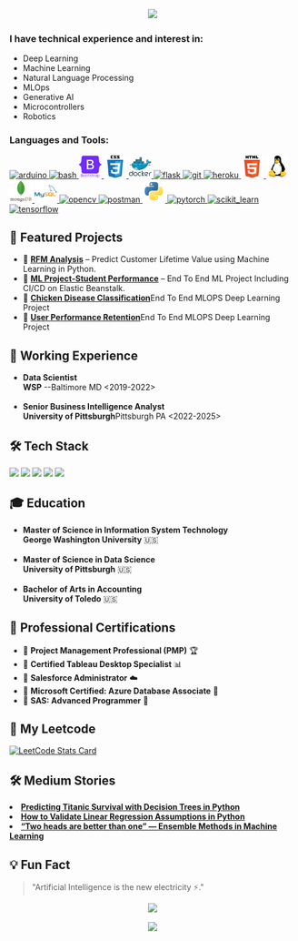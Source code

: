 <!-- Animated Banner -->
<p align="center">
  <img src="https://readme-typing-svg.herokuapp.com?color=F75C7E&size=25&center=true&vCenter=true&multiline=true&width=800&height=100&lines=🚀+Welcome+to+Summer's+GitHub+👋;Data+Scientist+%7C+Machine+Learning+Engineer%7C+PMP+%7C+BI">
</p>

### I have technical experience and interest in:
* Deep Learning
* Machine Learning
* Natural Language Processing
* MLOps
* Generative AI 
* Microcontrollers 
* Robotics

<h3 align="left">Languages and Tools:</h3>
<p align="left"> <a href="https://www.arduino.cc/" target="_blank"> <img src="https://cdn.worldvectorlogo.com/logos/arduino-1.svg" alt="arduino" width="40" height="40"/> </a> <a href="https://www.gnu.org/software/bash/" target="_blank"> <img src="https://www.vectorlogo.zone/logos/gnu_bash/gnu_bash-icon.svg" alt="bash" width="40" height="40"/> </a> <a href="https://getbootstrap.com" target="_blank"> <img src="https://raw.githubusercontent.com/devicons/devicon/master/icons/bootstrap/bootstrap-plain-wordmark.svg" alt="bootstrap" width="40" height="40"/> </a> <a href="https://www.w3schools.com/css/" target="_blank"> <img src="https://raw.githubusercontent.com/devicons/devicon/master/icons/css3/css3-original-wordmark.svg" alt="css3" width="40" height="40"/> </a> <a href="https://www.docker.com/" target="_blank"> <img src="https://raw.githubusercontent.com/devicons/devicon/master/icons/docker/docker-original-wordmark.svg" alt="docker" width="40" height="40"/> </a> <a href="https://flask.palletsprojects.com/" target="_blank"> <img src="https://www.vectorlogo.zone/logos/pocoo_flask/pocoo_flask-icon.svg" alt="flask" width="40" height="40"/> </a> <a href="https://git-scm.com/" target="_blank"> <img src="https://www.vectorlogo.zone/logos/git-scm/git-scm-icon.svg" alt="git" width="40" height="40"/> </a> <a href="https://heroku.com" target="_blank"> <img src="https://www.vectorlogo.zone/logos/heroku/heroku-icon.svg" alt="heroku" width="40" height="40"/> </a> <a href="https://www.w3.org/html/" target="_blank"> <img src="https://raw.githubusercontent.com/devicons/devicon/master/icons/html5/html5-original-wordmark.svg" alt="html5" width="40" height="40"/> </a> <a href="https://www.linux.org/" target="_blank"> <img src="https://raw.githubusercontent.com/devicons/devicon/master/icons/linux/linux-original.svg" alt="linux" width="40" height="40"/> </a> <a href="https://www.mongodb.com/" target="_blank"> <img src="https://raw.githubusercontent.com/devicons/devicon/master/icons/mongodb/mongodb-original-wordmark.svg" alt="mongodb" width="40" height="40"/> </a> <a href="https://www.mysql.com/" target="_blank"> <img src="https://raw.githubusercontent.com/devicons/devicon/master/icons/mysql/mysql-original-wordmark.svg" alt="mysql" width="40" height="40"/> </a> <a href="https://opencv.org/" target="_blank"> <img src="https://www.vectorlogo.zone/logos/opencv/opencv-icon.svg" alt="opencv" width="40" height="40"/> </a> <a href="https://postman.com" target="_blank"> <img src="https://www.vectorlogo.zone/logos/getpostman/getpostman-icon.svg" alt="postman" width="40" height="40"/> </a> <a href="https://www.python.org" target="_blank"> <img src="https://raw.githubusercontent.com/devicons/devicon/master/icons/python/python-original.svg" alt="python" width="40" height="40"/> </a> <a href="https://pytorch.org/" target="_blank"> <img src="https://www.vectorlogo.zone/logos/pytorch/pytorch-icon.svg" alt="pytorch" width="40" height="40"/> </a> <a href="https://scikit-learn.org/" target="_blank"> <img src="https://upload.wikimedia.org/wikipedia/commons/0/05/Scikit_learn_logo_small.svg" alt="scikit_learn" width="40" height="40"/> </a> <a href="https://www.tensorflow.org" target="_blank"> <img src="https://www.vectorlogo.zone/logos/tensorflow/tensorflow-icon.svg" alt="tensorflow" width="40" height="40"/> </a> </p>

<td width="65%" valign="top">
<h2>📌 Featured Projects</h2>
      <ul>
        <li>🔹 <b><a href="https://github.com/mlingyi99/RFM-Analysis">RFM Analysis</a></b> – Predict Customer Lifetime Value using Machine Learning in Python.</li>
        <li>🔹 <b><a href="https://github.com/mlingyi99/MLProject-Student_Performance">ML Project-Student Performance</a></b> – End To End ML Project Including CI/CD on Elastic Beanstalk.</li>
        <li>🔹 <b><a href="https://github.com/mlingyi99/Chicken-Disease-Classification-Project">Chicken Disease Classification</a></b>End To End MLOPS Deep Learning Project</li>
        <li>🔹 <b><a href="">User Performance Retention</a></b>End To End MLOPS Deep Learning Project</li>
      </ul>
<h2>🏢 Working Experience</h2>
      <ul align="left">
        <li> <b>Data Scientist</b><br>
           <b>WSP</b> --Baltimore MD <2019-2022> <br>
        </li>
        <br>
        <li> <b>Senior Business Intelligence Analyst</b><br>
           <b>University of Pittsburgh</b>Pittsburgh PA <2022-2025> <br>
        </li>
      </ul>
<h2>🛠️ Tech Stack</h2>
      <p align="left">
        <img src="https://img.shields.io/badge/Python-grey?style=for-the-badge&logo=python">
        <img src="https://img.shields.io/badge/SQL-grey?style=for-the-badge&logo=mysql">
        <img src="https://img.shields.io/badge/PyTorch-grey?style=for-the-badge&logo=pytorch">
        <img src="https://img.shields.io/badge/R-grey?style=for-the-badge&logo=r">
        <img src="https://img.shields.io/badge/SAS-grey?style=for-the-badge&logo=sas">
      </p>

  <h2>🎓 Education</h2>
      <ul align="left">
        <li> <b>Master of Science in Information System Technology</b><br>
           <b>George Washington University</b> 🇺🇸 <br>
        </li>
        <br>
        <li> <b>Master of Science in Data Science</b><br>
           <b>University of Pittsburgh</b> 🇺🇸 <br>
        </li>
       <br>
       <li> <b>Bachelor of Arts in Accounting</b><br>
           <b>University of Toledo</b> 🇺🇸 <br>
        </li>
      </ul>
  <h2>📜 Professional Certifications</h2>
      <ul align="left">
        <li>📌 <b>Project Management Professional (PMP)</b> 🏆</li>
        <li>📌 <b>Certified Tableau Desktop Specialist</b> 📊</li>
        <li>📌 <b>Salesforce Administrator</b> ☁️</li>
        <li>📌 <b>Microsoft Certified: Azure Database Associate</b> 🔵</li>
        <li>📌 <b>SAS: Advanced Programmer</b> 🔵</li>
      </ul>

<h2>📜 My Leetcode</h2>

<p align="left">
  <a href="https://github.com/mlingyi99">
    <img src="https://leetcard.jacoblin.cool/mlingyi99?theme=white&font=silkscreen" alt="LeetCode Stats Card"/>
  </a>
</p>



<h2>🛠️ Medium Stories</h2>
      <p align="left">
        <li><b><a href="https://medium.com/@mlingyi99/predicting-titanic-survival-with-decision-trees-in-python-5d33eb847ebe#1fe6-b36677569990">Predicting Titanic Survival with Decision Trees in Python</a></b> </li>
        <li><b><a href="https://medium.com/@mlingyi99/how-to-validate-linear-regression-assumptions-in-python-11e8d53cbecf">How to Validate Linear Regression Assumptions in Python</a></b> </li>
        <li><b><a href="https://medium.com/@mlingyi99/two-heads-are-better-than-one-ensemble-methods-in-machine-learning-42497dda752f">“Two heads are better than one” — Ensemble Methods in Machine Learning</a></b> </li>
      </p>
<h2>💡 Fun Fact</h2>
      <blockquote>
        "Artificial Intelligence is the new electricity ⚡."
      </blockquote>
    </td>
  </tr>

<!-- Animated Footer -->
<p align="center">
  <img src="https://readme-typing-svg.herokuapp.com?color=36BCF7&size=22&center=true&vCenter=true&multiline=true&width=600&height=50&lines=Thanks+for+visiting!+Have+a+great+day!+🚀">
</p>

<!-- Cool Waving Hand -->
<p align="center">
  <img src="https://raw.githubusercontent.com/innng/innng/master/assets/kyubey.gif" width="100">
</p>
